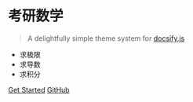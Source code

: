 # 考研数学

> A delightfully simple theme system for [docsify.js](https://docsify.js.org)


- 求极限
- 求导数
- 求积分


[Get Started](introduction)
[GitHub](https://github.com/jhildenbiddle/docsify-themeable)
